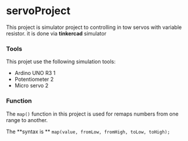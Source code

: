 # servoProject
This project is simulator project to controlling in tow servos with variable resistor. it is done via **tinkercad** simulator 
### Tools
This projet use the following simulation tools:
* Ardino UNO R3  1
* Potentiometer  2
* Micro servo    2
### Function
The `map()` function in this project is used for remaps numbers from one range to another.

The **syntax is **  `map(value, fromLow, fromHigh, toLow, toHigh);`
